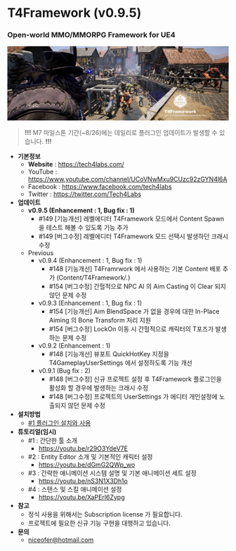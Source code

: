 # T4Framework (v0.9.5)
### Open-world MMO/MMORPG Framework for UE4

![Epic_MegaGrants_Recipient](./T4Framework_Title.png)

> **!!!** M7 마일스톤 기간(~8/26)에는 데일리로 플러그인 업데이트가 발생할 수 있습니다. **!!!**

- **기본정보**
  - **Website** : <https://tech4labs.com/>
  - YouTube : <https://www.youtube.com/channel/UCoVNwMxu9CUzc92zGYN4l6A>
  - Facebook : <https://www.facebook.com/tech4labs>
  - Twitter : <https://twitter.com/Tech4Labs>
- **업데이트**
  - **v0.9.5 (Enhancement : 1, Bug fix : 1)**
    - #149 [기능개선] 레벨에디터 T4Framework 모드에서 Content Spawn 을 테스트 해볼 수 있도록 기능 추가
    - #149 [버그수정] 레벨에디터 T4Framework 모드 선택시 발생하던 크래시 수정
  - Previous
    - v0.9.4 (Enhancement : 1, Bug fix : 1)
      - #148 [기능개선] T4Framrwork 에서 사용하는 기본 Content 배포 추가 (Content/T4Framework/*.*)
      - #154 [버그수정] 간헐적으로 NPC AI 의 Aim Casting 이 Clear 되지 않던 문제 수정
    - v0.9.3 (Enhancement : 1, Bug fix : 1)
      - #154 [기능개선] Aim BlendSpace 가 없을 경우에 대한 In-Place Aiming 의 Bone Transform 처리 지원
      - #154 [버그수정] LockOn 이동 시 간헐적으로 캐릭터의 T포즈가 발생하는 문제 수정
    - v0.9.2 (Enhancement : 1)
      - #148 [기능개선] 뷰포트 QuickHotKey 지정을 T4GameplayUserSettings 에서 설정하도록 기능 개선
    - v0.9.1 (Bug fix : 2)
      - #148 [버그수정] 신규 프로젝트 설정 후 T4Framework 플로그인을 활성화 할 경우에 발생하는 크래시 수정
      - #148 [버그수정] 프로젝트의 UserSettings 가 에디터 개인설정에 노출되지 않던 문제 수정
- **설치방법**
  - [#1 플러그인 설치와 사용](./Documentation/플러그인%20설치.md)
- **튜토리얼(임시)**
  - #1 : 간단한 툴 소개
    - https://youtu.be/r29O3YdeV7E
  - #2 : Entity Editor 소개 및 기본적인 캐릭터 설정
    - https://youtu.be/dGmG2QWp_wo
  - #3 : 간략한 애니메이션 시스템 설명 및 기본 애니메이션 세트 설정
    - https://youtu.be/nS3N1X3Dh1o
  - #4 : 스탠스 및 스킬 애니메이션 설정 
    - https://youtu.be/XaPErl6Zypg
- **참고**
  - 정식 사용을 위해서는 Subscription license 가 필요합니다.
  - 프로젝트에 필요한 신규 기능 구현을 대행하고 있습니다.
- **문의**
  - <niceofer@hotmail.com>
